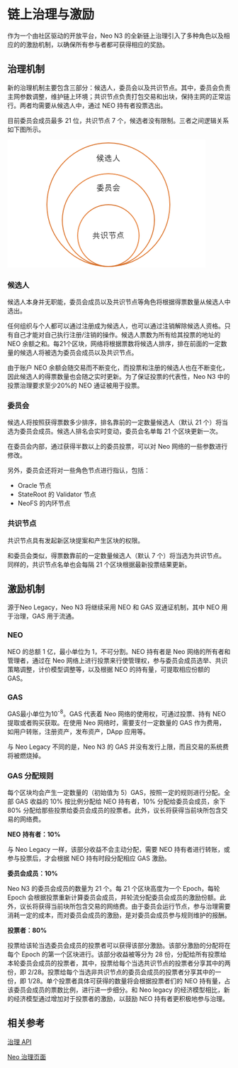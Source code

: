 # 链上治理与激励

作为一个由社区驱动的开放平台，Neo N3 的全新链上治理引入了多种角色以及相应的的激励机制，以确保所有参与者都可获得相应的奖励。

## 治理机制

新的治理机制主要包含三部分：候选人，委员会以及共识节点。其中，委员会负责主网参数调整，维护链上环境；共识节点负责打包交易和出块，保持主网的正常运行。两者均需要从候选人中，通过 NEO 持有者投票选出。 

目前委员会成员最多 21 位，共识节点 7 个，候选者没有限制。三者之间逻辑关系如下图所示。

![](images/candidateRelationship.png)



### 候选人

候选人本身并无职能，委员会成员以及共识节点等角色将根据得票数量从候选人中选出。 

任何组织与个人都可以通过注册成为候选人，也可以通过注销解除候选人资格。只有自己才能对自己执行注册/注销的操作。候选人票数为所有给其投票的地址的 NEO 余额之和。每21个区块，网络将根据票数将候选人排序，排在前面的一定数量的候选人将被选为委员会成员以及共识节点。

由于账户 NEO 余额会随交易而不断变化，而投票和注册的候选人也在不断变化，因此候选人的得票数量也会随之实时更新。为了保证投票的代表性，Neo N3 中的投票治理要求至少20%的 NEO 通证被用于投票。

### 委员会 

候选人将按照获得票数多少排序，排名靠前的一定数量候选人（默认 21 个）将当选为委员会成员。候选人排名会实时变动，委员会名单每 21 个区块更新一次。 

在委员会内部，通过获得半数以上的委员投票，可以对 Neo 网络的一些参数进行修改。

另外，委员会还将对一些角色节点进行指认，包括：

- Oracle 节点
- StateRoot 的 Validator 节点
- NeoFS 的内环节点 

### 共识节点 

共识节点具有发起新区块提案和产生区块的权限。 

和委员会类似，得票数靠前的一定数量候选人（默认 7 个）将当选为共识节点。同样的，共识节点名单也会每隔 21 个区块根据最新投票结果更新。

## 激励机制

源于Neo Legacy，Neo N3 将继续采用 NEO 和 GAS 双通证机制，其中 NEO 用于治理，GAS 用于流通。

### NEO

NEO 的总额 1 亿，最小单位为 1，不可分割。NEO 持有者是 Neo 网络的所有者和管理者，通过在 Neo 网络上进行投票来行使管理权，参与委员会成员选举、共识策略调整，计价模型调整等，以及根据 NEO 的持有量，可提取相应份额的 GAS。

### GAS

GAS最小单位为10<sup>-8</sup>。GAS 代表着 Neo 网络的使用权，可通过投票、持有 NEO 提取或者购买获取。在使用 Neo 网络时，需要支付一定数量的 GAS 作为费用，如用户转账，注册资产，发布资产，DApp 应用等。

与 Neo Legacy 不同的是，Neo N3 的 GAS 并没有发行上限，而且交易的系统费将被燃烧掉。

### GAS 分配规则  

每个区块均会产生一定数量的（初始值为 5）GAS，按照一定的规则进行分配。全部 GAS 收益的 10% 按比例分配给 NEO 持有者，10% 分配给委员会成员，余下 80% 分配给那些投票给委员会成员的投票者。此外，议长将获得当前块所包含交易的网络费。 

**NEO** **持有者：10%**

与 Neo Legacy 一样，该部分收益不会主动分配，需要 NEO 持有者进行转账，或参与投票后，才会根据 NEO 持有时段分配相应 GAS 激励。 

**委员会成员：10%**

Neo N3 的委员会成员的数量为 21 个。每 21 个区块高度为一个 Epoch，每轮 Epoch 会根据投票重新计算委员会成员，并轮流分配委员会成员的激励份额。此外，议长将获得当前块所包含交易的网络费。由于委员会运行节点，参与治理需要消耗一定的成本，而对委员会成员的激励，是对委员会成员参与规则维护的报酬。

**投票者：80%**

投票给该轮当选委员会成员的投票者可以获得该部分激励。该部分激励的分配将在每个 Epoch 的第一个区块进行。该部分收益被等分为 28 份，分配给所有投票给本轮委员会成员的投票者，其中，投票给每个当选共识节点的投票者分享其中的两份，即 2/28。投票给每个当选非共识节点的委员会成员的投票者分享其中的一份，即 1/28。单个投票者具体可获得的数量将会根据投票者们的 NEO 持有量，占该委员会成员的票数比例，进行进一步细分。和 Neo legacy 的经济模型相比，新的经济模型通过增加对于投票者的激励，以鼓励 NEO 持有者更积极地参与治理。

## 相关参考

[治理 API](../reference/governance_api.md)

[Neo 治理页面](https://neo.org/gov)

